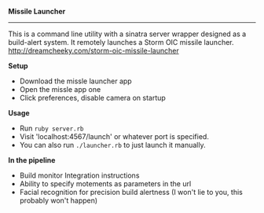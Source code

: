 __Missile Launcher__
***

This is a command line utility with a sinatra server wrapper designed as a build-alert system. It remotely launches a Storm OIC missile launcher.
<http://dreamcheeky.com/storm-oic-missile-launcher>

__Setup__
* Download the missle launcher app
* Open the missle app one
* Click preferences, disable camera on startup

__Usage__
* Run `ruby server.rb`
* Visit 'localhost:4567/launch' or whatever port is specified.
* You can also run `./launcher.rb` to just launch it manually.


__In the pipeline__
* Build monitor Integration instructions
* Ability to specify motements as parameters in the url
* Facial recognition for precision build alertness (I won't lie to you, this probably won't happen)
